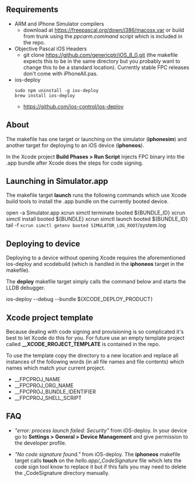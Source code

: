 ## Requirements

- ARM and iPhone Simulator compilers
  - download at https://freepascal.org/down/i386/macosx.var or build from trunk using the *ppcarm.command* script which is included in the repo.
- Objective Pascal iOS Headers
  - git clone https://github.com/genericptr/iOS_8_0.git (the makefile expects this to be in the same directory but you probably want to change this to be a standard location). Currently stable FPC releases don't come with iPhoneAll.pas.
- ios-deploy
  ```
  sudo npm uninstall -g ios-deploy  
  brew install ios-deploy
  ```
  - https://github.com/ios-control/ios-deploy
  
## About

The makefile has one target or launching on the simulator (**iphonesim**) and another target for deploying to an iOS device (**iphoneos**).

In the Xcode project **Build Phases > Run Script** injects FPC binary into the .app bundle after Xcode does the steps for code signing. 

## Launching in Simulator.app

The makefile target **launch** runs the following commands which use Xcode build tools to install the .app bundle on the currently booted device. 

  open -a Simulator.app
  xcrun simctl terminate booted ${BUNDLE_ID}
  xcrun simctl install booted ${BUNDLE}
  xcrun simctl launch booted ${BUNDLE_ID}
  tail -f `xcrun simctl getenv booted SIMULATOR_LOG_ROOT`/system.log

## Deploying to device

Deploying to a device without opening Xcode requires the aforementioned ios-deploy and xcodebuild (which is handled in the **iphoneos** target in the makefile).

The **deploy** makefile target simply calls the command below and starts the LLDB debugger.

  ios-deploy --debug --bundle ${XCODE_DEPLOY_PRODUCT}

## Xcode project template

Because dealing with code signing and provisioning is so complicated it's best to let Xcode do this for you. For future use an empty template project called **__XCODE_RROJECT_TEMPLATE** is contained in the repo. 

To use the template copy the directory to a new location and replace all instances of the following words (in all file names and file contents) which names which match your current project.

- __FPCPROJ_NAME
- __FPCPROJ_ORG_NAME
- __FPCPROJ_BUNDLE_IDENTIFIER
- __FPCPROJ_SHELL_SCRIPT

## FAQ

- *"error: process launch failed: Security"* from iOS-deploy. In your device go to **Settings > General > Device Management** and give permission to the developer profile.

- *"No code signature found."* from iOS-deploy. The **iphoneos** makefile target calls **touch** on the *hello.app/_CodeSignature* file which lets the code sign tool know to replace it but if this fails you may need to delete the _CodeSignature directory manually.